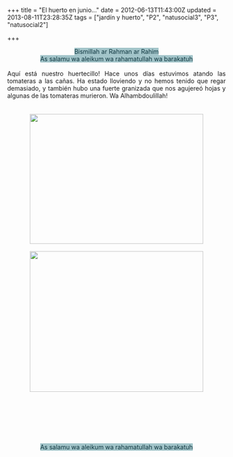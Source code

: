 +++
title = "El huerto en junio..."
date = 2012-06-13T11:43:00Z
updated = 2013-08-11T23:28:35Z
tags = ["jardín y huerto", "P2", "natusocial3", "P3", "natusocial2"]

+++

<div dir="ltr" style="text-align: left;" trbidi="on"><div class="separator" style="clear: both; text-align: center;"><span style="background-color: #a2c4c9;"><span style="color: #0c343d;">Bismillah ar Rahman ar Rahim</span></span></div><div class="separator" style="clear: both; text-align: center;"><span style="background-color: #a2c4c9;"><span style="color: #0c343d;">As salamu wa aleikum wa rahamatullah wa barakatuh</span></span></div><div class="separator" style="clear: both; text-align: center;"><br /></div><div class="separator" style="clear: both; text-align: justify;">Aquí está nuestro huertecillo! Hace unos días&nbsp;estuvimos&nbsp;atando las tomateras a las cañas. Ha estado lloviendo y no hemos tenido que regar demasiado, y también hubo una fuerte granizada que nos agujereó hojas y algunas de las tomateras murieron. Wa Alhambdoulillah!</div><div class="separator" style="clear: both; text-align: center;"><br /></div><div class="separator" style="clear: both; text-align: center;"><br /></div><div class="separator" style="clear: both; text-align: center;"><a href="http://4.bp.blogspot.com/-AQhDeXVGHgU/UggBv9Aj0pI/AAAAAAAAFR4/dOZHIwoues0/s1600/huertojunio.jpg" imageanchor="1" style="margin-left: 1em; margin-right: 1em;"><img border="0" src="http://4.bp.blogspot.com/-AQhDeXVGHgU/UggBv9Aj0pI/AAAAAAAAFR4/dOZHIwoues0/s1600/huertojunio.jpg" height="300" width="400" /></a></div><br /><div class="separator" style="clear: both; text-align: center;"><a href="http://3.bp.blogspot.com/-mDOAa7hM00g/UggBvhUbApI/AAAAAAAAFR0/7Fqnwb_Is7I/s1600/Untitled-2.jpg" imageanchor="1" style="margin-left: 1em; margin-right: 1em;"><img border="0" src="http://3.bp.blogspot.com/-mDOAa7hM00g/UggBvhUbApI/AAAAAAAAFR0/7Fqnwb_Is7I/s1600/Untitled-2.jpg" height="325" width="400" /></a></div><div class="separator" style="clear: both; text-align: center;"><br /></div><div class="separator" style="clear: both; text-align: center;"></div><div class="separator" style="clear: both; text-align: center;"><br /></div><div class="separator" style="clear: both; text-align: center;"><br /></div><div class="separator" style="clear: both; text-align: center;"></div><div style="text-align: center;"><br /></div><div class="separator" style="clear: both; text-align: center;"></div><br /><span style="background-color: #a2c4c9;"><span style="color: #0c343d;"><br /></span></span><br /><div style="text-align: center;"><span style="background-color: #a2c4c9;"><span style="color: #0c343d;">As salamu wa aleikum wa rahamatullah wa barakatuh</span></span></div></div>
